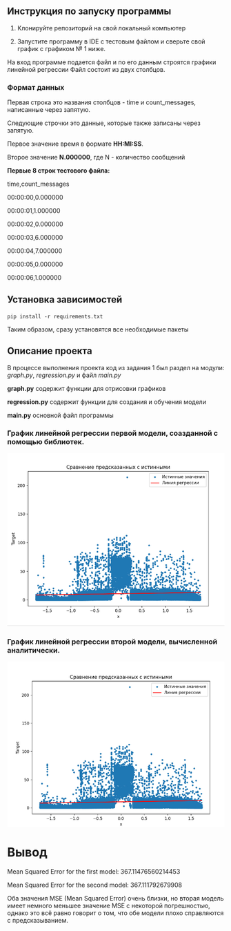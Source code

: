 ## Инструкция по запуску программы
1. Клонируйте репозиторий на свой локальный компьютер
   
2. Запустите программу в IDE с тестовым файлом и сверьте свой график с графиком № 1 ниже.
   
На вход программе подается файл и по его данным строятся графики линейной регрессии
Файл состоит из двух столбцов.

### Формат данных

Первая строка это названия столбцов - time и count_messages, написанные через запятую.

Следующие строчки это данные, которые также записаны через запятую. 

Первое значение время в формате **HH:MI:SS**.

Второе значение **N.000000**, где N - количество сообщений

**Первые 8 строк тестового файла:**

time,count_messages

00:00:00,0.000000

00:00:01,1.000000

00:00:02,0.000000

00:00:03,6.000000

00:00:04,7.000000

00:00:05,0.000000

00:00:06,1.000000

## Установка зависимостей
`pip install -r requirements.txt`

Таким образом, сразу установятся все необходимые пакеты

## Описание проекта
В процессе выполнения проекта код из задания 1 был раздел на модули: *graph.py*, *regression.py* и файл *main.py*

**graph.py** содержит функции для отрисовки графиков

**regression.py** содержит функции для создания и обучения модели

**main.py** основной файл программы

### График линейной регрессии первой модели, соазданной с помощью библиотек.
![График линейной регрессии первой модели, соазданной с помощью библиотек](https://github.com/JuliaDrama/Task2/blob/main/%D0%93%D1%80%D0%B0%D1%84%D0%B8%D0%BA%20%D0%BC%D0%BE%D0%B4%D0%B5%D0%BB%D1%8C1.jpg)

### График линейной регрессии второй модели, вычисленной аналитически.
![График линейной регрессии второй модели, вычисленной аналитически](https://github.com/JuliaDrama/Task2/blob/main/%D0%93%D1%80%D0%B0%D1%84%D0%B8%D0%BA%20%D0%BC%D0%BE%D0%B4%D0%B5%D0%BB%D1%8C%202.jpg)

# Вывод
Mean Squared Error for the first model: 367.11476560214453

Mean Squared Error for the second model: 367.111792679908

Оба значения MSE (Mean Squared Error) очень близки, но вторая модель имеет немного меньшее значение MSE с некоторой погрешностью, однако это всё равно говорит о том, что обе модели плохо справляются с предсказыванием.
